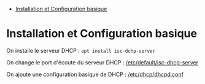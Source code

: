 - [Installation et Configuration basique](#installation-et-configuration-basique)

# Installation et Configuration basique
On installe le serveur DHCP : `apt install isc-dchp-server`

On change le port d'écoute du serveur DHCP : [/etc/default/isc-dhcp-server](dhcp/isc-dhcp-server)

On ajoute une configuration basique de DHCP : [/etc/dhcp/dhcpd.conf](dhcp/dhcpd.conf)
